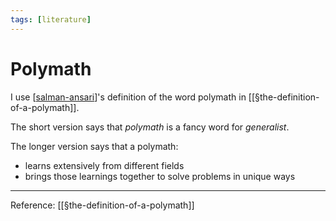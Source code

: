 ```yaml
---
tags: [literature]
---
```


# Polymath

I use [[salman-ansari]]'s definition of the word polymath in [[§the-definition-of-a-polymath]].

The short version says that *polymath* is a fancy word for *generalist*.

The longer version says that a polymath:
- learns extensively from different fields
- brings those learnings together to solve problems in unique ways

---
Reference: [[§the-definition-of-a-polymath]]

[//begin]: # "Autogenerated link references for markdown compatibility"
[salman-ansari]: ../6-people/salman-ansari "Salman Ansari"
[the-definition-of-a-polymath]: ../1-reference/the-definition-of-a-polymath "The Definition of a Polymath"
[//end]: # "Autogenerated link references"